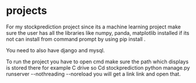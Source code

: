 # projects
For my stockprediction project since its a machine learning project make sure the user has all the libraries like numpy, panda, matplotlib installed
if its not can install from command prompt by using pip install .

You need to also have django and mysql.

To run the project you have to open cmd make sure the path which displays is stored there for example C drive so
Cd stockprediction
python manage.py runserver --nothreading --noreload
you will get a link link and open that. 
